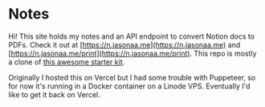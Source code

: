 # Notes

Hi! This site holds my notes and an API endpoint to convert Notion docs to PDFs. Check it out at [https://n.jasonaa.me](https://n.jasonaa.me) and [https://n.jasonaa.me/print](https://n.jasonaa.me/print). This repo is mostly a clone of [this awesome starter kit](https://github.com/transitive-bullshit/nextjs-notion-starter-kit).

Originally I hosted this on Vercel but I had some trouble with Puppeteer, so for now it's running in a Docker container on a Linode VPS. Eventually I'd like to get it back on Vercel.